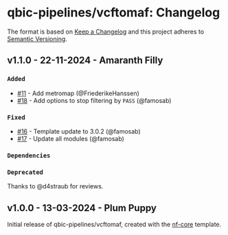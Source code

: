 # qbic-pipelines/vcftomaf: Changelog

The format is based on [Keep a Changelog](https://keepachangelog.com/en/1.0.0/)
and this project adheres to [Semantic Versioning](https://semver.org/spec/v2.0.0.html).

## v1.1.0 - 22-11-2024 - Amaranth Filly

### `Added`

- [#11](https://github.com/qbic-pipelines/vcftomaf/pull/11) - Add metromap (@FriederikeHanssen)
- [#18](https://github.com/qbic-pipelines/vcftomaf/pull/18) - Add options to stop filtering by `PASS` (@famosab)

### `Fixed`

- [#16](https://github.com/qbic-pipelines/vcftomaf/pull/16) - Template update to 3.0.2 (@famosab)
- [#17](https://github.com/qbic-pipelines/vcftomaf/pull/17) - Update all modules (@famosab)

### `Dependencies`

### `Deprecated`

Thanks to @d4straub for reviews.

## v1.0.0 - 13-03-2024 - Plum Puppy

Initial release of qbic-pipelines/vcftomaf, created with the [nf-core](https://nf-co.re/) template.
